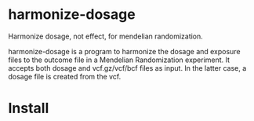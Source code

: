 # harmonize-dosage

Harmonize dosage, not effect, for mendelian randomization.

harmonize-dosage is a program to harmonize the dosage and exposure files to the
outcome file in a Mendelian Randomization experiment. It accepts both dosage and
vcf.gz/vcf/bcf files as input. In the latter case, a dosage file is created from
the vcf.

# Install
